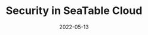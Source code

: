---
title: "Security in SeaTable Cloud"
description: "Legal information about this website"
date: 2022-05-13
type: "legal"
url: "/security"
---